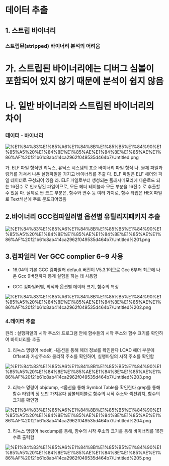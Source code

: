 # 데이터 추출

## 1. 스트립 바이너리

### **스트립된(stripped) 바이너리 분석의 어려움**
# 가. 스트립된 바이너리에는 디버그 심볼이 포함되어 있지 않기 때문에 분석이 쉽지 않음
# 나. 일반 바이너리와 스트립된 바이너리의 차이

### 데이터 - 바이너리

![%E1%84%83%E1%85%A6%E1%84%8B%E1%85%B5%E1%84%90%E1%85%A5%20%E1%84%8E%E1%85%AE%E1%84%8E%E1%85%AE%E1%86%AF%20f21b61c8ab414ca2962f049535d464b7/Untitled.png](%E1%84%83%E1%85%A6%E1%84%8B%E1%85%B5%E1%84%90%E1%85%A5%20%E1%84%8E%E1%85%AE%E1%84%8E%E1%85%AE%E1%86%AF%20f21b61c8ab414ca2962f049535d464b7/Untitled.png)

가. ELF 파일 형식인 리눅스, 유닉스 시스템의 표준 바이너리 파일 형식
나. 물체 파일과 링커를 거쳐서 나온 실행파일을 가지고 바이너리를 추출
다. ELF 파일은 ELF 헤더와 파일 데이터로 구성되어 있음
라. ELF 파일로부터 생성되는 플래시메모리에 다운로드 되는 16진수
로 인코딩된 파일이므로, 모든 헤더 테이블과 모든 부분을 16진수 로 추출할 수 있음
마. 실제로 짠 코드 부분은, 함수와 변수 등 여러 가지로, 함수 타입은
HEX 파일로 Text섹션에 주로 분포되어있음

## 2.바이너리 GCC컴파일러별 옵션별 유틸리지패키지 추출

![%E1%84%83%E1%85%A6%E1%84%8B%E1%85%B5%E1%84%90%E1%85%A5%20%E1%84%8E%E1%85%AE%E1%84%8E%E1%85%AE%E1%86%AF%20f21b61c8ab414ca2962f049535d464b7/Untitled%201.png](%E1%84%83%E1%85%A6%E1%84%8B%E1%85%B5%E1%84%90%E1%85%A5%20%E1%84%8E%E1%85%AE%E1%84%8E%E1%85%AE%E1%86%AF%20f21b61c8ab414ca2962f049535d464b7/Untitled%201.png)

## 3.컴파일러 Ver GCC complier 6~9 사용

- 16.04의 기본 GCC 컴파일러 default 버전이 V5.3.1이므로 Gcc 6부터 최근에 나온 Gcc 9버전까지 통계 실험을 하는 데 사용함

- GCC 컴파일러별, 최적화 옵션별 데이터 크기, 함수의 특징

![%E1%84%83%E1%85%A6%E1%84%8B%E1%85%B5%E1%84%90%E1%85%A5%20%E1%84%8E%E1%85%AE%E1%84%8E%E1%85%AE%E1%86%AF%20f21b61c8ab414ca2962f049535d464b7/Untitled%202.png](%E1%84%83%E1%85%A6%E1%84%8B%E1%85%B5%E1%84%90%E1%85%A5%20%E1%84%8E%E1%85%AE%E1%84%8E%E1%85%AE%E1%86%AF%20f21b61c8ab414ca2962f049535d464b7/Untitled%202.png)

### 4.데이터 추출

원리 : 실행파일의 시작 주소와 프로그램 안에 함수들의 시작 주소와 함수 크기를 확인하여 바이너리를 추출

1. 리눅스 명령어 redelf, -l옵션을 통해 헤더 정보를 확인한다 LOAD 헤더 부분에 Offset과 가상주소와 물리적 주소를 확인하여, 실행파일의 시작 주소를 확인함

![%E1%84%83%E1%85%A6%E1%84%8B%E1%85%B5%E1%84%90%E1%85%A5%20%E1%84%8E%E1%85%AE%E1%84%8E%E1%85%AE%E1%86%AF%20f21b61c8ab414ca2962f049535d464b7/Untitled%203.png](%E1%84%83%E1%85%A6%E1%84%8B%E1%85%B5%E1%84%90%E1%85%A5%20%E1%84%8E%E1%85%AE%E1%84%8E%E1%85%AE%E1%86%AF%20f21b61c8ab414ca2962f049535d464b7/Untitled%203.png)

2. 리눅스 명령어 objdump, -t옵션을 통해 Symbol Table을 확인한다 grep를 통해 함수 타입의 정
보만 가져온다 심볼테이블로 함수의 시작 주소와 섹션위치, 함수의 크기를 확인함

![%E1%84%83%E1%85%A6%E1%84%8B%E1%85%B5%E1%84%90%E1%85%A5%20%E1%84%8E%E1%85%AE%E1%84%8E%E1%85%AE%E1%86%AF%20f21b61c8ab414ca2962f049535d464b7/Untitled%204.png](%E1%84%83%E1%85%A6%E1%84%8B%E1%85%B5%E1%84%90%E1%85%A5%20%E1%84%8E%E1%85%AE%E1%84%8E%E1%85%AE%E1%86%AF%20f21b61c8ab414ca2962f049535d464b7/Untitled%204.png)

3. 리눅스 명령어 hexdump를 통해, 함수의 시작 주소와 크기를 통해 바이너리를 16진수로 출력함

![%E1%84%83%E1%85%A6%E1%84%8B%E1%85%B5%E1%84%90%E1%85%A5%20%E1%84%8E%E1%85%AE%E1%84%8E%E1%85%AE%E1%86%AF%20f21b61c8ab414ca2962f049535d464b7/Untitled%205.png](%E1%84%83%E1%85%A6%E1%84%8B%E1%85%B5%E1%84%90%E1%85%A5%20%E1%84%8E%E1%85%AE%E1%84%8E%E1%85%AE%E1%86%AF%20f21b61c8ab414ca2962f049535d464b7/Untitled%205.png)
